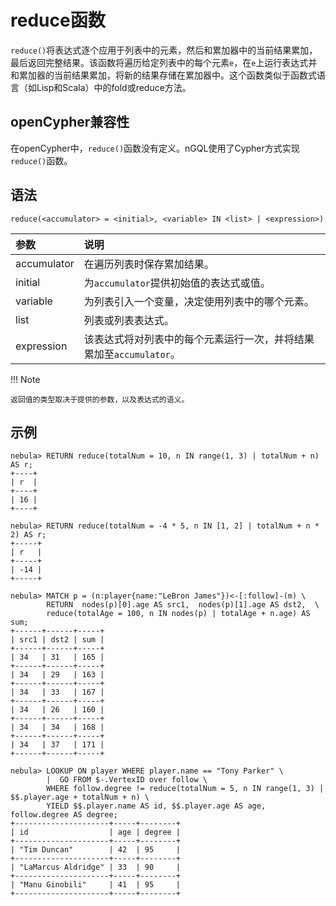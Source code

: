 # reduce函数

`reduce()`将表达式逐个应用于列表中的元素，然后和累加器中的当前结果累加，最后返回完整结果。该函数将遍历给定列表中的每个元素`e`，在`e`上运行表达式并和累加器的当前结果累加，将新的结果存储在累加器中。这个函数类似于函数式语言（如Lisp和Scala）中的fold或reduce方法。

## openCypher兼容性

在openCypher中，`reduce()`函数没有定义。nGQL使用了Cypher方式实现`reduce()`函数。

## 语法

```ngql
reduce(<accumulator> = <initial>, <variable> IN <list> | <expression>)
```

| 参数 | 说明 |
| :---   | :--- |
| accumulator | 在遍历列表时保存累加结果。|
| initial |  为`accumulator`提供初始值的表达式或值。 |
| variable | 为列表引入一个变量，决定使用列表中的哪个元素。 |
| list | 列表或列表表达式。 |
| expression | 该表达式将对列表中的每个元素运行一次，并将结果累加至`accumulator`。 |

!!! Note

    返回值的类型取决于提供的参数，以及表达式的语义。

## 示例

```ngql
nebula> RETURN reduce(totalNum = 10, n IN range(1, 3) | totalNum + n) AS r;
+----+
| r  |
+----+
| 16 |
+----+

nebula> RETURN reduce(totalNum = -4 * 5, n IN [1, 2] | totalNum + n * 2) AS r;
+-----+
| r   |
+-----+
| -14 |
+-----+

nebula> MATCH p = (n:player{name:"LeBron James"})<-[:follow]-(m) \
        RETURN  nodes(p)[0].age AS src1,  nodes(p)[1].age AS dst2,  \
        reduce(totalAge = 100, n IN nodes(p) | totalAge + n.age) AS sum;
+------+------+-----+
| src1 | dst2 | sum |
+------+------+-----+
| 34   | 31   | 165 |
+------+------+-----+
| 34   | 29   | 163 |
+------+------+-----+
| 34   | 33   | 167 |
+------+------+-----+
| 34   | 26   | 160 |
+------+------+-----+
| 34   | 34   | 168 |
+------+------+-----+
| 34   | 37   | 171 |
+------+------+-----+

nebula> LOOKUP ON player WHERE player.name == "Tony Parker" \
        |  GO FROM $-.VertexID over follow \
        WHERE follow.degree != reduce(totalNum = 5, n IN range(1, 3) | $$.player.age + totalNum + n) \
        YIELD $$.player.name AS id, $$.player.age AS age, follow.degree AS degree;
+---------------------+-----+--------+
| id                  | age | degree |
+---------------------+-----+--------+
| "Tim Duncan"        | 42  | 95     |
+---------------------+-----+--------+
| "LaMarcus Aldridge" | 33  | 90     |
+---------------------+-----+--------+
| "Manu Ginobili"     | 41  | 95     |
+---------------------+-----+--------+
```
